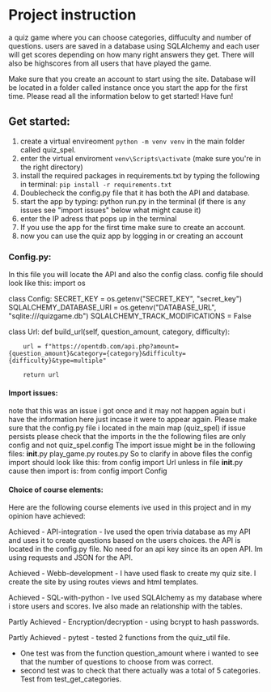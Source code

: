 
# Project instruction
a quiz game where you can choose categories, diffuculty and number of questions. 
users are saved in a database using SQLAlchemy and each user will get scores depending on how many right answers they get.
There will also be highscores from all users that have played the game.

Make sure that you create an account to start using the site.
Database will be located in a folder called instance once you start the app for the first time.
Please read all the information below to get started!
Have fun!

## Get started:
1. create a virtual envireoment `python -m venv venv` in the main folder called quiz_spel.
2. enter the virtual enviroment `venv\Scripts\activate` (make sure you're in the right directory)
3. install the required packages in requirements.txt by typing the following in terminal: `pip install -r requirements.txt` 
4. Doublecheck the config.py file that it has both the API and database.
5. start the app by typing: python run.py in the terminal (if there is any issues see "import issues" below what might cause it)
6. enter the IP adress that pops up in the terminal
7. If you use the app for the first time make sure to create an account.
8. now you can use the quiz app by logging in or creating an account

### Config.py:
In this file you will locate the API and also the config class.
config file should look like this:
import os

class Config:
    SECRET_KEY = os.getenv("SECRET_KEY", "secret_key")
    SQLALCHEMY_DATABASE_URI = os.getenv("DATABASE_URL", "sqlite:///quizgame.db")
    SQLALCHEMY_TRACK_MODIFICATIONS = False

class Url:
    def build_url(self, question_amount, category, difficulty):
    
        url = f"https://opentdb.com/api.php?amount={question_amount}&category={category}&difficulty={difficulty}&type=multiple"
        
        return url


#### Import issues:
note that this was an issue i got once and it may not happen again but i have the information here just incase it were to appear again.
Please make sure that the config.py file i located in the main map (quiz_spel)
if issue persists please check that the imports in the the following files are only config and not quiz_spel.config
The import issue might be in the following files:
__init__.py
play_game.py
routes.py
So to clarify in above files the config import should look like this:
from config import Url
unless in file __init__.py cause then import is:
from config import Config

#### Choice of course elements:
Here are the following course elements ive used in this project and in my opinion have achieved:

Achieved - API-integration - 
Ive used the open trivia database as my API and uses it to create questions based on the users choices.
the API is located in the config.py file. No need for an api key since its an open API.
Im using requests and JSON for the API.

Achieved - Webb-development - 
I have used flask to create my quiz site. I create the site by using routes views and html templates.

Achieved - SQL-with-python - 
Ive used SQLAlchemy as my database where i store users and scores. Ive also made an relationship with the tables.

Partly Achieved - Encryption/decryption - 
using bcrypt to hash passwords.

Partly Achieved - pytest - 
tested 2 functions from the quiz_util file. 
* One test was from the function question_amount where i wanted to see that the number of questions to choose from was correct.
* second test was to check that there actually was a total of 5 categories. Test from test_get_categories.